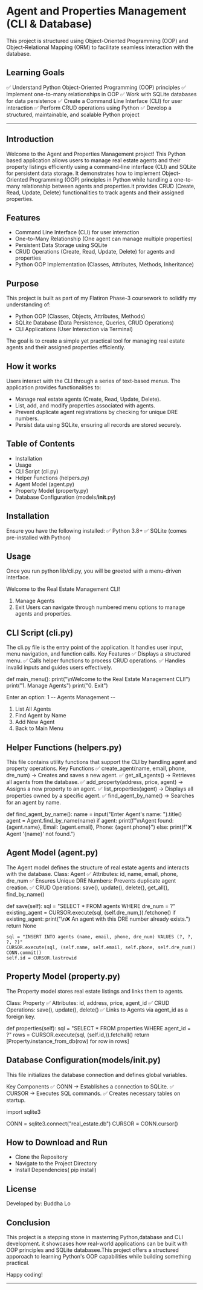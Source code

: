 # Agent and Properties Management (CLI & Database)

This project is structured using Object-Oriented Programming (OOP) and Object-Relational Mapping (ORM) to facilitate seamless interaction with the database.

## Learning Goals

✅ Understand Python Object-Oriented Programming (OOP) principles
✅ Implement one-to-many relationships in OOP
✅ Work with SQLite databases for data persistence
✅ Create a Command Line Interface (CLI) for user interaction
✅ Perform CRUD operations using Python
✅ Develop a structured, maintainable, and scalable Python project

---

## Introduction

Welcome to the Agent and Properties Management project! This Python based application allows users to manage real estate agents and their property listings efficiently using a command-line interface (CLI) and SQLite for persistent data storage. It demonstrates how to implement Object-Oriented Programming (OOP) principles in Python while handling a one-to-many relationship between agents and properties.it provides CRUD (Create, Read, Update, Delete) functionalities to track agents and their assigned properties.

## Features

- Command Line Interface (CLI) for user interaction
- One-to-Many Relationship (One agent can manage multiple properties)
- Persistent Data Storage using SQLite
- CRUD Operations (Create, Read, Update, Delete) for agents and properties
- Python OOP Implementation (Classes, Attributes, Methods, Inheritance)

## Purpose

This project is built as part of my Flatiron Phase-3 coursework to solidify my understanding of:

- Python OOP (Classes, Objects, Attributes, Methods)
- SQLite Database (Data Persistence, Queries, CRUD Operations)
- CLI Applications (User Interaction via Terminal)

The goal is to create a simple yet practical tool for managing real estate agents and their assigned properties efficiently.

## How it works

Users interact with the CLI through a series of text-based menus. The application provides functionalities to:

- Manage real estate agents (Create, Read, Update, Delete).
- List, add, and modify properties associated with agents.
- Prevent duplicate agent registrations by checking for unique DRE numbers.
- Persist data using SQLite, ensuring all records are stored securely.

## Table of Contents

- Installation
- Usage
- CLI Script (cli.py)
- Helper Functions (helpers.py)
- Agent Model (agent.py)
- Property Model (property.py)
- Database Configuration (models/**init**.py)

## Installation

Ensure you have the following installed:
✅ Python 3.8+
✅ SQLite (comes pre-installed with Python)

## Usage

Once you run python lib/cli.py, you will be greeted with a menu-driven interface.

Welcome to the Real Estate Management CLI!

1. Manage Agents
2. Exit
   Users can navigate through numbered menu options to manage agents and properties.

## CLI Script (cli.py)

The cli.py file is the entry point of the application. It handles user input, menu navigation, and function calls.
Key Features
✅ Displays a structured menu.
✅ Calls helper functions to process CRUD operations.
✅ Handles invalid inputs and guides users effectively.

def main_menu():
print("\nWelcome to the Real Estate Management CLI!")
print("1. Manage Agents")
print("0. Exit")

Enter an option: 1
-- Agents Management --

1. List All Agents
2. Find Agent by Name
3. Add New Agent
4. Back to Main Menu

## Helper Functions (helpers.py)

This file contains utility functions that support the CLI by handling agent and property operations.
Key Functions
✅ create_agent(name, email, phone, dre_num) → Creates and saves a new agent.
✅ get_all_agents() → Retrieves all agents from the database.
✅ add_property(address, price, agent) → Assigns a new property to an agent.
✅ list_properties(agent) → Displays all properties owned by a specific agent.
✅ find_agent_by_name() → Searches for an agent by name.

def find_agent_by_name():
name = input("Enter Agent's name: ").title()
agent = Agent.find_by_name(name)
if agent:
print(f"\nAgent found: {agent.name}, Email: {agent.email}, Phone: {agent.phone}")
else:
print(f"❌ Agent '{name}' not found.")

## Agent Model (agent.py)

The Agent model defines the structure of real estate agents and interacts with the database.
Class: Agent
✅ Attributes: id, name, email, phone, dre_num
✅ Ensures Unique DRE Numbers: Prevents duplicate agent creation.
✅ CRUD Operations: save(), update(), delete(), get_all(), find_by_name()

def save(self):
sql = "SELECT \* FROM agents WHERE dre_num = ?"
existing_agent = CURSOR.execute(sql, (self.dre_num,)).fetchone()
if existing_agent:
print("\n❌ An agent with this DRE number already exists.")
return None

    sql = "INSERT INTO agents (name, email, phone, dre_num) VALUES (?, ?, ?, ?)"
    CURSOR.execute(sql, (self.name, self.email, self.phone, self.dre_num))
    CONN.commit()
    self.id = CURSOR.lastrowid

## Property Model (property.py)

The Property model stores real estate listings and links them to agents.

Class: Property
✅ Attributes: id, address, price, agent_id
✅ CRUD Operations: save(), update(), delete()
✅ Links to Agents via agent_id as a foreign key.

def properties(self):
sql = "SELECT \* FROM properties WHERE agent_id = ?"
rows = CURSOR.execute(sql, (self.id,)).fetchall()
return [Property.instance_from_db(row) for row in rows]

## Database Configuration(models/**init**.py)

This file initializes the database connection and defines global variables.

Key Components
✅ CONN → Establishes a connection to SQLite.
✅ CURSOR → Executes SQL commands.
✅ Creates necessary tables on startup.

import sqlite3

CONN = sqlite3.connect("real_estate.db")
CURSOR = CONN.cursor()

## How to Download and Run

- Clone the Repository
- Navigate to the Project Directory
- Install Dependencies( pip install)

## License

Developed by: Buddha Lo

## Conclusion

This project is a stepping stone in masterring Python,database and CLI development. it showcases how real-world applications can be built with OOP principles and SQLite databasee.This project offers a structured apporoach to learning Python's OOP capabilities while building something practical.

Happy coding!

---
